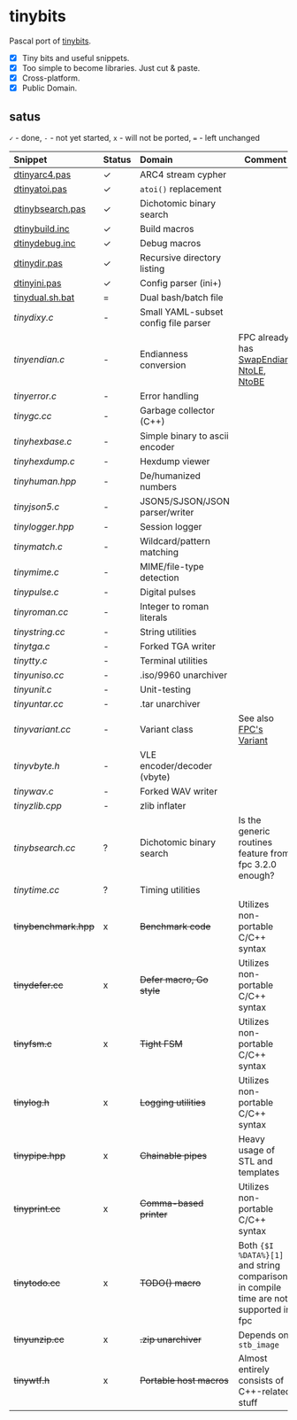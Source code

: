 # tinybits
Pascal port of [tinybits](https://github.com/r-lyeh/tinybits).

- [x] Tiny bits and useful snippets.
- [x] Too simple to become libraries. Just cut & paste.
- [x] Cross-platform.
- [x] Public Domain.

## satus

`✓` - done, `-` - not yet started, `x` - will not be ported, `=` - left unchanged

|Snippet|Status|Domain|Comment|
|:------|:-----|:-----|-------|
|[dtinyarc4.pas](dtinyarc4.pas)|✓|ARC4 stream cypher||
|[dtinyatoi.pas](dtinyatoi.pas)|✓|`atoi()` replacement||
|[dtinybsearch.pas](dtinybsearch.pas)|✓|Dichotomic binary search||
|[dtinybuild.inc](dtinybuild.inc)|✓|Build macros||
|[dtinydebug.inc](dtinydebug.inc)|✓|Debug macros||
|[dtinydir.pas](dtinydir.pas)|✓|Recursive directory listing||
|[dtinyini.pas](dtinyini.pas)|✓|Config parser (ini+)||
|[tinydual.sh.bat](tinydual.sh.bat)|=|Dual bash/batch file||
|_tinydixy.c_|-|Small YAML-subset config file parser||
|_tinyendian.c_|-|Endianness conversion|FPC already has [SwapEndian](https://www.freepascal.org/docs-html/rtl/system/swapendian.html), [NtoLE](https://www.freepascal.org/docs-html/rtl/system/ntole.html), [NtoBE](https://www.freepascal.org/docs-html/rtl/system/ntobe.html)|
|_tinyerror.c_|-|Error handling||
|_tinygc.cc_|-|Garbage collector (C++)||
|_tinyhexbase.c_|-|Simple binary to ascii encoder||
|_tinyhexdump.c_|-|Hexdump viewer||
|_tinyhuman.hpp_|-|De/humanized numbers||
|_tinyjson5.c_|-|JSON5/SJSON/JSON parser/writer||
|_tinylogger.hpp_|-|Session logger||
|_tinymatch.c_|-|Wildcard/pattern matching||
|_tinymime.c_|-|MIME/file-type detection||
|_tinypulse.c_|-|Digital pulses||
|_tinyroman.cc_|-|Integer to roman literals||
|_tinystring.cc_|-|String utilities||
|_tinytga.c_|-|Forked TGA writer||
|_tinytty.c_|-|Terminal utilities||
|_tinyuniso.cc_|-|.iso/9960 unarchiver||
|_tinyunit.c_|-|Unit-testing||
|_tinyuntar.cc_|-|.tar unarchiver||
|_tinyvariant.cc_|-|Variant class|See also [FPC's Variant](https://wiki.freepascal.org/Variant)|
|_tinyvbyte.h_|-|VLE encoder/decoder (vbyte)||
|_tinywav.c_|-|Forked WAV writer||
|_tinyzlib.cpp_|-|zlib inflater||
|_tinybsearch.cc_|?|Dichotomic binary search|Is the generic routines feature from fpc 3.2.0 enough?|
|_tinytime.cc_|?|Timing utilities||
|~~tinybenchmark.hpp~~|x|~~Benchmark code~~|Utilizes non-portable C/C++ syntax|
|~~tinydefer.cc~~|x|~~Defer macro, Go style~~|Utilizes non-portable C/C++ syntax|
|~~tinyfsm.c~~|x|~~Tight FSM~~|Utilizes non-portable C/C++ syntax|
|~~tinylog.h~~|x|~~Logging utilities~~|Utilizes non-portable C/C++ syntax|
|~~tinypipe.hpp~~|x|~~Chainable pipes~~|Heavy usage of STL and templates|
|~~tinyprint.cc~~|x|~~Comma-based printer~~|Utilizes non-portable C/C++ syntax|
|~~tinytodo.cc~~|x|~~TODO() macro~~|Both `{$I %DATA%}[1]` and string comparison in compile time are not supported in fpc|
|~~tinyunzip.cc~~|x|~~.zip unarchiver~~|Depends on `stb_image`|
|~~tinywtf.h~~|x|~~Portable host macros~~|Almost entirely consists of C++-related stuff|
